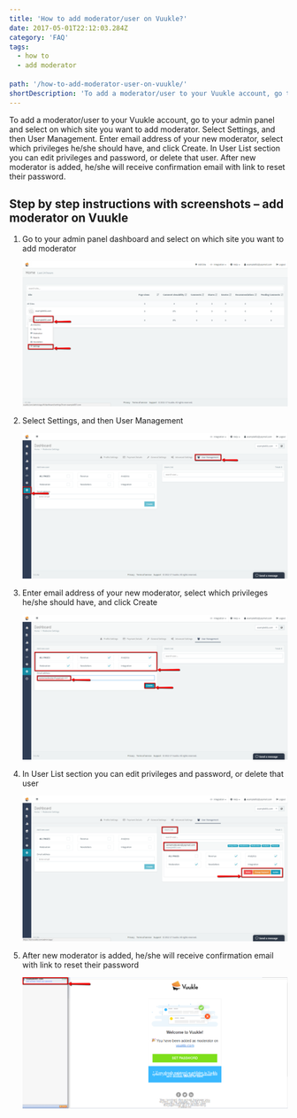 ```yaml
---
title: 'How to add moderator/user on Vuukle?'
date: 2017-05-01T22:12:03.284Z
category: 'FAQ'
tags:
  - how to
  - add moderator

path: '/how-to-add-moderator-user-on-vuukle/'
shortDescription: 'To add a moderator/user to your Vuukle account, go to your admin panel and select on which site you want to add moderator. Select Settings, and then User Management.'
---
```


To add a moderator/user to your Vuukle account, go to your admin panel and select on which site you want to add moderator. Select Settings, and then User Management. Enter email address of your new moderator, select which privileges he/she should have, and click Create. In User List section you can edit privileges and password, or delete that user. After new moderator is added, he/she will receive confirmation email with link to reset their password.

## Step by step instructions with screenshots – add moderator on Vuukle

1. Go to your admin panel dashboard and select on which site you want to add moderator

   ![add moderator on Vuukle 01](./img-1.png)

2. Select Settings, and then User Management

   ![add moderator on Vuukle 02](./img-2.png)

3. Enter email address of your new moderator, select which privileges he/she should have, and click Create

   ![add moderator on Vuukle 03](./img-3.png)

4. In User List section you can edit privileges and password, or delete that user

   ![add moderator on Vuukle 04](./img-4.png)

5. After new moderator is added, he/she will receive confirmation email with link to reset their password

   ![add moderator on Vuukle 05](./img-5.png)
